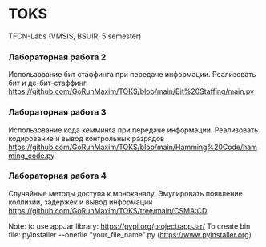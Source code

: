 # TOKS
TFCN-Labs (VMSIS, BSUIR, 5 semester)

### Лабораторная работа 2
Использование бит стаффинга при передаче информации. Реализовать бит и де-бит-стаффинг
https://github.com/GoRunMaxim/TOKS/blob/main/Bit%20Staffing/main.py

### Лабораторная работа 3
Использование кода хемминга при передаче информации. Реализовать кодирование и вывод контрольных разрядов
https://github.com/GoRunMaxim/TOKS/blob/main/Hamming%20Code/hamming_code.py

### Лабораторная работа 4
Случайные методы доступа к моноканалу. Эмулировать появление коллизии, задержек и вывод информации
https://github.com/GoRunMaxim/TOKS/tree/main/CSMA:CD

Note: to use appJar library: https://pypi.org/project/appJar/
To create bin file: pyinstaller --onefile "your_file_name".py (https://www.pyinstaller.org)  
